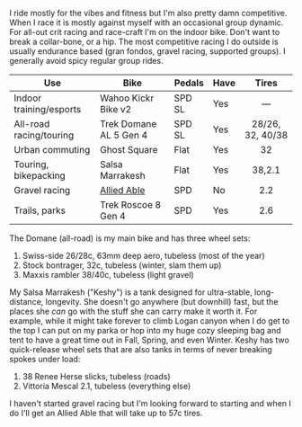 I ride mostly for the vibes and fitness but I'm also pretty damn competitive. When I race it is mostly against myself with an occasional group dynamic. For all-out crit racing and race-craft I'm on the indoor bike. Don't want to break a collar-bone, or a hip. The most competitive racing I do outside is usually endurance based (gran fondos, gravel racing, supported groups). I generally avoid spicy regular group rides.

| Use                     | Bike                            | Pedals | Have |      Tires       |
| ----------------------- | ------------------------------- | ------ | ---- | :--------------: |
| Indoor training/esports | Wahoo Kickr Bike v2             | SPD SL | Yes  |        —         |
| All-road racing/touring | Trek Domane AL 5 Gen 4          | SPD SL | Yes  | 28/26, 32, 40/38 |
| Urban commuting         | Ghost Square                    | Flat   | Yes  |        32        |
| Touring, bikepacking    | Salsa Marrakesh                 | Flat   | Yes  |      38,2.1      |
| Gravel racing           | [Allied Able](Allied%20Able.md) | SPD    | No   |       2.2        |
| Trails, parks           | Trek Roscoe 8 Gen 4             | SPD    | Yes  |       2.6        |

The Domane (all-road) is my main bike and has three wheel sets:

1. Swiss-side 26/28c, 63mm deep aero, tubeless (most of the year)
2. Stock bontrager, 32c, tubeless (winter, slam them up)
3. Maxxis rambler 38/40c, tubeless (light gravel)

My Salsa Marrakesh ("Keshy") is a tank designed for ultra-stable, long-distance, longevity. She doesn't go anywhere (but downhill) fast, but the places she *can* go with the stuff she can carry make it worth it. For example, while it might take forever to climb Logan canyon when I do get to the top I can put on my parka or hop into my huge cozy sleeping bag and tent to have a great time out in Fall, Spring, and even Winter. Keshy has two quick-release wheel sets that are also tanks in terms of never breaking spokes under load:

1. 38 Renee Herse slicks, tubeless (roads)
2. Vittoria Mescal 2.1, tubeless (everything else)

I haven't started gravel racing but I'm looking forward to starting and when I do I'll get an Allied Able that will take up to 57c tires.